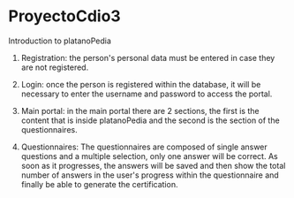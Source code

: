 # ProyectoCdio3

Introduction to platanoPedia

1)  Registration: the person's personal data must be entered in case they are not registered.

2)  Login: once the person is registered within the database, it will be necessary to enter the username and password to access the portal.

3)  Main portal: in the main portal there are 2 sections, the first is the content that is inside platanoPedia and the second is the section of the questionnaires.

4)  Questionnaires: The questionnaires are composed of single answer questions and a multiple selection, only one answer will be correct. As soon as it progresses, the answers will be saved and then show the total number of answers in the user's progress within the questionnaire and finally be able to generate the certification. 
